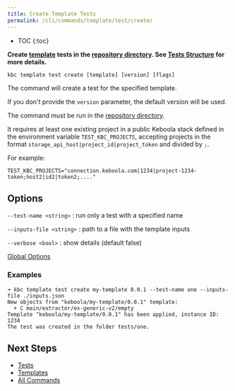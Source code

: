 ```yaml
---
title: Create Template Tests
permalink: /cli/commands/template/test/create/
---
```


* TOC
{:toc}

**Create [template](/cli/templates/structure/#template) tests in the [repository directory]((/cli/templates/structure/#repository)). 
See [Tests Structure](/cli/templates/tests/) for more details.**

```
kbc template test create [template] [version] [flags]
```

The command will create a test for the specified template.

If you don't provide the `version` parameter, the default version will be used.

The command must be run in the [repository directory](/cli/templates/structure#repository).

It requires at least one existing project in a public Keboola stack defined in the environment variable `TEST_KBC_PROJECTS`,
accepting projects in the format `storage_api_host|project_id|project_token` and divided by `;`. 

For example: 
```
TEST_KBC_PROJECTS="connection.keboola.com|1234|project-1234-token;host2|id2|token2;...."
``` 

## Options

`--test-name <string>`
: run only a test with a specified name

`--inputs-file <string>`
: path to a file with the template inputs

`--verbose <bool>`
: show details (default false)


[Global Options](/cli/commands/#global-options)

### Examples

```
➜ kbc template test create my-template 0.0.1 --test-name one --inputs-file ./inputs.json
New objects from "keboola/my-template/0.0.1" template:
  + C main/extractor/ex-generic-v2/empty
Template "keboola/my-template/0.0.1" has been applied, instance ID: 1234
The test was created in the folder tests/one.
```

## Next Steps

- [Tests](/cli/templates/tests/)
- [Templates](/cli/templates/)
- [All Commands](/cli/commands/)
